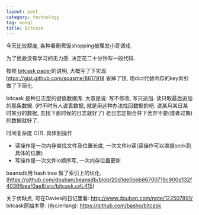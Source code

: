 ```yaml
---
layout: post
category: technology
tag: nosql
title: Bitcask
---
```




今天比较颓废, 各种看剧煮饭shopping被理发小哥调戏.

为了挽救没有学习的无力感, 决定花二十分钟写一段代码.

按照 [bitcask paper](http://downloads.basho.com/papers/bitcask-intro.pdf)的说明, 大概写了下实现 https://gist.github.com/soasme/8617918
省掉了锁, 用dict代替内存的key索引做了下简化.

bitcask 是种日志型的键值数据库.
大意是说: 写不修改, 写只追加. 读只取最后追加的那条数据.
(时不时有人说丢数据, 就是用这种办法找回数据的吧. 说某月某日某时某分的数据, 去找下那时候的日志就好了)
老日志定期合并下舍弃不要(或者过期)的数据就好了.

时间复杂度 O(1).
具体到操作
* 读操作是一次内存查找文件及位置长度, 一次文件io读(读操作可以直接seek到具体的位置)
* 写操作是一次文件io顺序写, 一次内存位置更新

beansdb用 hash tree 做了索引上的优化. (https://github.com/douban/beansdb/blob/20d1de5bbb86700719c900d132f4036fbeaf0ae8/src/bitcask.c#L415)

关于优缺点, 可在Davies的日记里看: http://www.douban.com/note/122507891/
bitcask原始本尊: (有c/erlang): https://github.com/basho/bitcask
